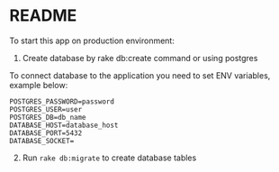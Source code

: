 # README

To start this app on production environment:

1. Create database by rake db:create command or using postgres

To connect database to the application you need to set ENV variables, example below:

```
POSTGRES_PASSWORD=password
POSTGRES_USER=user
POSTGRES_DB=db_name
DATABASE_HOST=database_host
DATABASE_PORT=5432
DATABASE_SOCKET=
```

2. Run `rake db:migrate` to create database tables


